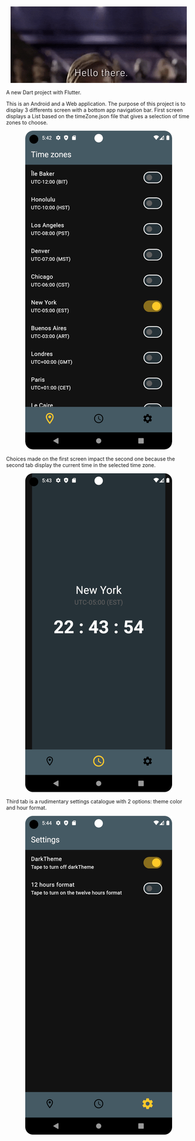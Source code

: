 <p align="center">
    <img src="https://github.com/ValentinKDev/spaceshooter/blob/master/.gitRes/hello_there.gif">
</p>

  A new Dart project with Flutter.

  This is an Android and a Web application. The purpose of this project is to display 3 differents screen with a bottom app navigation bar.
First screen displays a List based on the timeZone.json file that gives a selection of time zones to
choose.

<p align="center">
    <img src="https://github.com/VMB-DEV/time_app/blob/master/.gitRes/tab1.png">
</p>

Choices made on the first screen impact the second one because the second tab display the current 
time in the selected time zone.

<p align="center">
  <img src="https://github.com/VMB-DEV/time_app/blob/master/.gitRes/tab2.png">
</p>

Third tab is a rudimentary settings catalogue with 2 options: theme color and hour format.

<p align="center">
  <img src="https://github.com/VMB-DEV/time_app/blob/master/.gitRes/tab3.png">
</p>
